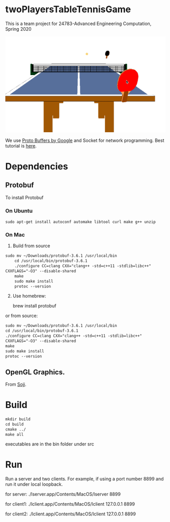 # twoPlayersTableTennisGame

This is a team project for 24783-Advanced Engineering Computation, Spring 2020

![ScreenShot](/images/Overview.png)


We use [Proto Buffers by Google](https://developers.google.com/protocol-buffers) and Socket for network programming. Best tutorial is [here](https://beej.us/guide/bgnet/html/#client-server-background). 

# Dependencies

## Protobuf

To install Protobuf

### On Ubuntu

```
sudo apt-get install autoconf automake libtool curl make g++ unzip
```

### On Mac
1. Build from source
```
sudo mv ~/Downloads/protobuf-3.6.1 /usr/local/bin
	cd /usr/local/bin/protobuf-3.6.1
	./configure CC=clang CXX="clang++ -std=c++11 -stdlib=libc++" CXXFLAGS="-O3" --disable-shared
	make
	sudo make install
	protoc --version
```

2. Use homebrew:

	brew install protobuf

or from source:
	
	sudo mv ~/Downloads/protobuf-3.6.1 /usr/local/bin
	cd /usr/local/bin/protobuf-3.6.1
	./configure CC=clang CXX="clang++ -std=c++11 -stdlib=libc++" CXXFLAGS="-O3" --disable-shared
	make
	sudo make install
	protoc --version

## OpenGL Graphics.
From [Soji](https://github.com/captainys/public). 

# Build
	mkdir build
	cd build
	cmake ../
	make all


executables are in the bin folder under src

# Run
Run a server and two clients. For example, if using a port number 8899 and run it under local loopback.

for server: ./lserver.app/Contents/MacOS/lserver 8899

for client1: ./lclient.app/Contents/MacOS/lclient 127.0.0.1 8899

for client2: ./lclient.app/Contents/MacOS/lclient 127.0.0.1 8899
